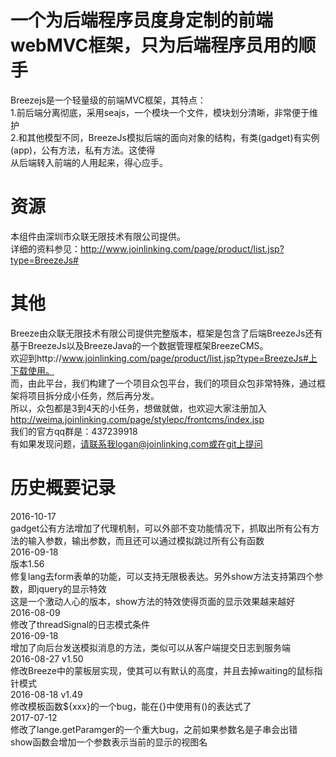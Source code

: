 # 一个为后端程序员度身定制的前端webMVC框架，只为后端程序员用的顺手  
Breezejs是一个轻量级的前端MVC框架，其特点：  
1.前后端分离彻底，采用seajs，一个模块一个文件，模块划分清晰，非常便于维护  
2.和其他模型不同，BreezeJs模拟后端的面向对象的结构，有类(gadget)有实例(app)，公有方法，私有方法。这使得  
  从后端转入前端的人用起来，得心应手。  
# 资源
本组件由深圳市众联无限技术有限公司提供。   
详细的资料参见：http://www.joinlinking.com/page/product/list.jsp?type=BreezeJs#  
# 其他  
Breeze由众联无限技术有限公司提供完整版本，框架是包含了后端BreezeJs还有基于BreezeJs以及BreezeJava的一个数据管理框架BreezeCMS。  
欢迎到http://www.joinlinking.com/page/product/list.jsp?type=BreezeJs#上下载使用。  
而，由此平台，我们构建了一个项目众包平台，我们的项目众包非常特殊，通过框架将项目拆分成小任务，然后再分发。  
所以，众包都是3到4天的小任务，想做就做，也欢迎大家注册加入  
http://weima.joinlinking.com/page/stylepc/frontcms/index.jsp  
我们的官方qq群是：437239918  
有如果发现问题，请联系我logan@joinlinking.com或在git上提问  
# 历史概要记录  
2016-10-17  
gadget公有方法增加了代理机制，可以外部不变功能情况下，抓取出所有公有方法的输入参数，输出参数，而且还可以通过模拟跳过所有公有函数  
2016-09-18  
版本1.56  
修复lang去form表单的功能，可以支持无限极表达。另外show方法支持第四个参数，即jquery的显示特效  
这是一个激动人心的版本，show方法的特效使得页面的显示效果越来越好  
2016-08-09  
修改了threadSignal的日志模式条件  
2016-09-18  
增加了向后台发送模拟消息的方法，类似可以从客户端提交日志到服务端  
2016-08-27 v1.50  
修改Breeze中的蒙板层实现，使其可以有默认的高度，并且去掉waiting的鼠标指针模式  
2016-08-18 v1.49  
修改模板函数${xxx}的一个bug，能在{}中使用有()的表达式了  
2017-07-12  
修改了lange.getParamger的一个重大bug，之前如果参数名是子串会出错  
show函数会增加一个参数表示当前的显示的视图名
